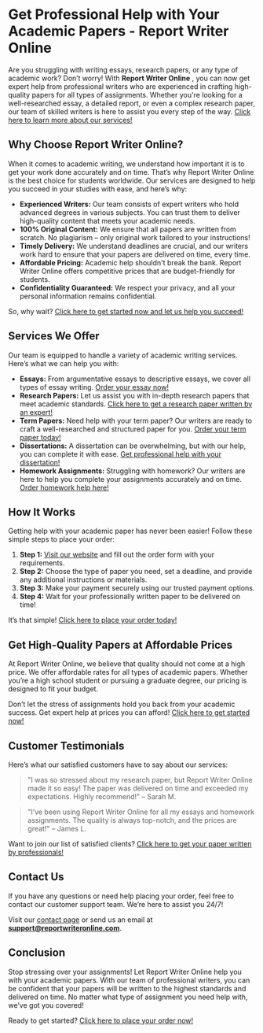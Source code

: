 # Get Professional Help with Your Academic Papers - Report Writer Online

Are you struggling with writing essays, research papers, or any type of academic work? Don’t worry! With **Report Writer Online** , you can now get expert help from professional writers who are experienced in crafting high-quality papers for all types of assignments. Whether you're looking for a well-researched essay, a detailed report, or even a complex research paper, our team of skilled writers is here to assist you every step of the way. [Click here to learn more about our services!](https://tinyurl.com/topessay?keyword=report+writer+online)

## Why Choose Report Writer Online?

When it comes to academic writing, we understand how important it is to get your work done accurately and on time. That’s why Report Writer Online is the best choice for students worldwide. Our services are designed to help you succeed in your studies with ease, and here’s why:

- **Experienced Writers:** Our team consists of expert writers who hold advanced degrees in various subjects. You can trust them to deliver high-quality content that meets your academic needs.
- **100% Original Content:** We ensure that all papers are written from scratch. No plagiarism – only original work tailored to your instructions!
- **Timely Delivery:** We understand deadlines are crucial, and our writers work hard to ensure that your papers are delivered on time, every time.
- **Affordable Pricing:** Academic help shouldn't break the bank. Report Writer Online offers competitive prices that are budget-friendly for students.
- **Confidentiality Guaranteed:** We respect your privacy, and all your personal information remains confidential.

So, why wait? [Click here to get started now and let us help you succeed!](https://tinyurl.com/topessay?keyword=report+writer+online)

## Services We Offer

Our team is equipped to handle a variety of academic writing services. Here’s what we can help you with:

- **Essays:** From argumentative essays to descriptive essays, we cover all types of essay writing. [Order your essay now!](https://tinyurl.com/topessay?keyword=report+writer+online)
- **Research Papers:** Let us assist you with in-depth research papers that meet academic standards. [Click here to get a research paper written by an expert!](https://tinyurl.com/topessay?keyword=report+writer+online)
- **Term Papers:** Need help with your term paper? Our writers are ready to craft a well-researched and structured paper for you. [Order your term paper today!](https://tinyurl.com/topessay?keyword=report+writer+online)
- **Dissertations:** A dissertation can be overwhelming, but with our help, you can complete it with ease. [Get professional help with your dissertation!](https://tinyurl.com/topessay?keyword=report+writer+online)
- **Homework Assignments:** Struggling with homework? Our writers are here to help you complete your assignments accurately and on time. [Order homework help here!](https://tinyurl.com/topessay?keyword=report+writer+online)

## How It Works

Getting help with your academic paper has never been easier! Follow these simple steps to place your order:

1. **Step 1:** [Visit our website](https://tinyurl.com/topessay?keyword=report+writer+online) and fill out the order form with your requirements.
2. **Step 2:** Choose the type of paper you need, set a deadline, and provide any additional instructions or materials.
3. **Step 3:** Make your payment securely using our trusted payment options.
4. **Step 4:** Wait for your professionally written paper to be delivered on time!

It’s that simple! [Click here to place your order today!](https://tinyurl.com/topessay?keyword=report+writer+online)

## Get High-Quality Papers at Affordable Prices

At Report Writer Online, we believe that quality should not come at a high price. We offer affordable rates for all types of academic papers. Whether you’re a high school student or pursuing a graduate degree, our pricing is designed to fit your budget.

Don’t let the stress of assignments hold you back from your academic success. Get expert help at prices you can afford! [Click here to get started now!](https://tinyurl.com/topessay?keyword=report+writer+online)

## Customer Testimonials

Here’s what our satisfied customers have to say about our services:

> "I was so stressed about my research paper, but Report Writer Online made it so easy! The paper was delivered on time and exceeded my expectations. Highly recommend!" – Sarah M.

> "I’ve been using Report Writer Online for all my essays and homework assignments. The quality is always top-notch, and the prices are great!" – James L.

Want to join our list of satisfied clients? [Click here to get your paper written by professionals!](https://tinyurl.com/topessay?keyword=report+writer+online)

## Contact Us

If you have any questions or need help placing your order, feel free to contact our customer support team. We’re here to assist you 24/7!

Visit our [contact page](https://tinyurl.com/topessay?keyword=report+writer+online) or send us an email at **support@reportwriteronline.com**.

## Conclusion

Stop stressing over your assignments! Let Report Writer Online help you with your academic papers. With our team of professional writers, you can be confident that your papers will be written to the highest standards and delivered on time. No matter what type of assignment you need help with, we’ve got you covered!

Ready to get started? [Click here to place your order now!](https://tinyurl.com/topessay?keyword=report+writer+online)
